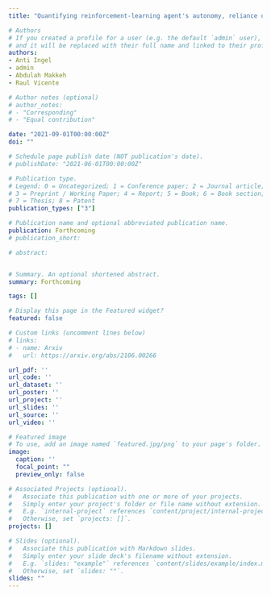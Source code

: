 ```yaml
---
title: "Quantifying reinforcement-learning agent's autonomy, reliance on memory and internalisation of the environment."

# Authors
# If you created a profile for a user (e.g. the default `admin` user), write the username (folder name) here
# and it will be replaced with their full name and linked to their profile.
authors:
- Anti Ingel
- admin
- Abdulah Makkeh
- Raul Vicente

# Author notes (optional)
# author_notes:
# - "Corresponding"
# - "Equal contribution"

date: "2021-09-01T00:00:00Z"
doi: ""

# Schedule page publish date (NOT publication's date).
# publishDate: "2021-06-01T00:00:00Z"

# Publication type.
# Legend: 0 = Uncategorized; 1 = Conference paper; 2 = Journal article;
# 3 = Preprint / Working Paper; 4 = Report; 5 = Book; 6 = Book section;
# 7 = Thesis; 8 = Patent
publication_types: ["3"]

# Publication name and optional abbreviated publication name.
publication: Forthcoming
# publication_short:

# abstract:


# Summary. An optional shortened abstract.
summary: Forthcoming

tags: []

# Display this page in the Featured widget?
featured: false

# Custom links (uncomment lines below)
# links:
# - name: Arxiv
#   url: https://arxiv.org/abs/2106.00266

url_pdf: ''
url_code: ''
url_dataset: ''
url_poster: ''
url_project: ''
url_slides: ''
url_source: ''
url_video: ''

# Featured image
# To use, add an image named `featured.jpg/png` to your page's folder.
image:
  caption: ''
  focal_point: ""
  preview_only: false

# Associated Projects (optional).
#   Associate this publication with one or more of your projects.
#   Simply enter your project's folder or file name without extension.
#   E.g. `internal-project` references `content/project/internal-project/index.md`.
#   Otherwise, set `projects: []`.
projects: []

# Slides (optional).
#   Associate this publication with Markdown slides.
#   Simply enter your slide deck's filename without extension.
#   E.g. `slides: "example"` references `content/slides/example/index.md`.
#   Otherwise, set `slides: ""`.
slides: ""
---
```

